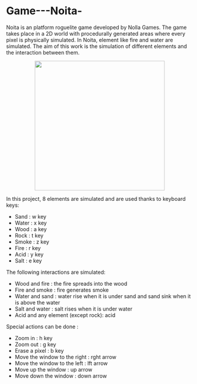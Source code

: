 # Game---Noita-


Noita is an platform roguelite game developed by Nolla Games. The game takes place in a 2D world with procedurally generated areas where every pixel is physically simulated. In Noita, element like fire and water are simulated. The aim of this work is the simulation of different elements and the interaction between them. 



<p align="center"> 
<img src="https://github.com/gipi333/Simulation-game---Noita---element-simulation/blob/main/Noita.png" width="350" height="350" > 
</p>

In this project, 8 elements are simulated and are used thanks to keyboard keys:
- Sand : w key
- Water : x key 
- Wood : a key
- Rock : t key
- Smoke : z key
- Fire : r key
- Acid : y key
- Salt : e key


The following interactions are simulated:
- Wood and fire : the fire spreads into the wood
- Fire and smoke : fire generates smoke
- Water and sand : water rise  when it is under sand and sand sink when it is above the water
- Salt and water : salt rises when it is under water
- Acid and any element (except rock): acid



Special actions can be done :
- Zoom in : h key 
- Zoom out : g key
- Erase a pixel : b key
- Move the window to the right : rght arrow
- Move the window to the left : lft arrow
- Move up the window : up arrow
- Move down the window : down arrow





